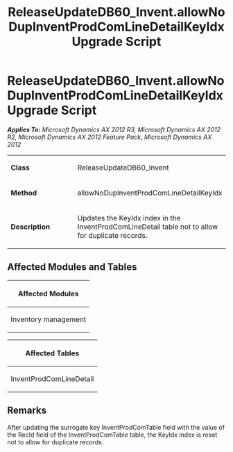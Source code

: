 ﻿---
title: ReleaseUpdateDB60_Invent.allowNoDupInventProdComLineDetailKeyIdx Upgrade Script
TOCTitle: ReleaseUpdateDB60_Invent.allowNoDupInventProdComLineDetailKeyIdx Upgrade Script
ms:assetid: c35932df-e420-bd2c-5834-b7a861fb73c4
ms:mtpsurl: https://msdn.microsoft.com/en-us/library/JJ686830(v=AX.60)
ms:contentKeyID: 49711027
ms.date: 05/18/2015
mtps_version: v=AX.60
---

# ReleaseUpdateDB60\_Invent.allowNoDupInventProdComLineDetailKeyIdx Upgrade Script 


_**Applies To:** Microsoft Dynamics AX 2012 R3, Microsoft Dynamics AX 2012 R2, Microsoft Dynamics AX 2012 Feature Pack, Microsoft Dynamics AX 2012_

<table>
<colgroup>
<col style="width: 50%" />
<col style="width: 50%" />
</colgroup>
<tbody>
<tr class="odd">
<td><p><strong>Class</strong></p></td>
<td><p>ReleaseUpdateDB60_Invent</p></td>
</tr>
<tr class="even">
<td><p><strong>Method</strong></p></td>
<td><p>allowNoDupInventProdComLineDetailKeyIdx</p></td>
</tr>
<tr class="odd">
<td><p><strong>Description</strong></p></td>
<td><p>Updates the KeyIdx index in the InventProdComLineDetail table not to allow for duplicate records.</p></td>
</tr>
</tbody>
</table>


## Affected Modules and Tables

<table>
<colgroup>
<col style="width: 100%" />
</colgroup>
<thead>
<tr class="header">
<th><p>Affected Modules</p></th>
</tr>
</thead>
<tbody>
<tr class="odd">
<td><p>Inventory management</p></td>
</tr>
</tbody>
</table>


<table>
<colgroup>
<col style="width: 100%" />
</colgroup>
<thead>
<tr class="header">
<th><p>Affected Tables</p></th>
</tr>
</thead>
<tbody>
<tr class="odd">
<td><p>InventProdComLineDetail</p></td>
</tr>
</tbody>
</table>


## Remarks

After updating the surrogate key InventProdComTable field with the value of the RecId field of the InventProdComTable table, the KeyIdx index is reset not to allow for duplicate records.

  


